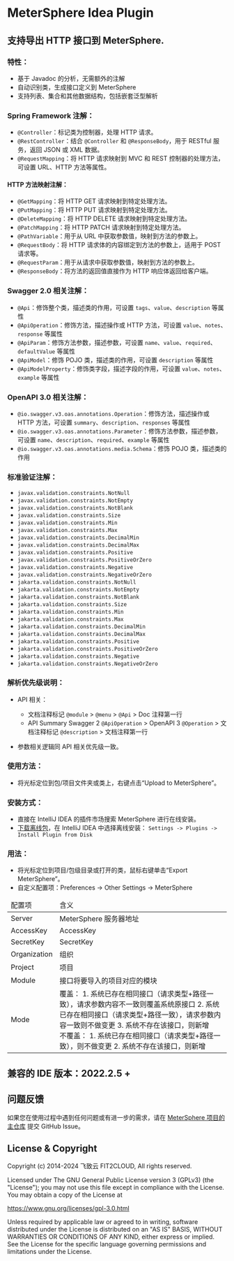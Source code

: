 # MeterSphere Idea Plugin

## 支持导出 HTTP 接口到 MeterSphere.

### 特性：

- 基于 Javadoc 的分析，无需额外的注解
- 自动识别类，生成接口定义到 MeterSphere
- 支持列表、集合和其他数据结构，包括嵌套泛型解析

### Spring Framework 注解：

- `@Controller`：标记类为控制器，处理 HTTP 请求。
- `@RestController`：结合 `@Controller` 和 `@ResponseBody`，用于 RESTful 服务，返回 JSON 或 XML 数据。
- `@RequestMapping`：将 HTTP 请求映射到 MVC 和 REST 控制器的处理方法，可设置 URL、HTTP 方法等属性。

#### HTTP 方法映射注解：
- `@GetMapping`：将 HTTP GET 请求映射到特定处理方法。
- `@PutMapping`：将 HTTP PUT 请求映射到特定处理方法。
- `@DeleteMapping`：将 HTTP DELETE 请求映射到特定处理方法。
- `@PatchMapping`：将 HTTP PATCH 请求映射到特定处理方法。
- `@PathVariable`：用于从 URL 中获取参数值，映射到方法的参数上。
- `@RequestBody`：将 HTTP 请求体的内容绑定到方法的参数上，适用于 POST 请求等。
- `@RequestParam`：用于从请求中获取参数值，映射到方法的参数上。
- `@ResponseBody`：将方法的返回值直接作为 HTTP 响应体返回给客户端。

### Swagger 2.0 相关注解：

- `@Api`：修饰整个类，描述类的作用，可设置 `tags`、`value`、`description` 等属性
- `@ApiOperation`：修饰方法，描述操作或 HTTP 方法，可设置 `value`、`notes`、`response` 等属性
- `@ApiParam`：修饰方法参数，描述参数，可设置 `name`、`value`、`required`、`defaultValue` 等属性
- `@ApiModel`：修饰 POJO 类，描述类的作用，可设置 `description` 等属性
- `@ApiModelProperty`：修饰类字段，描述字段的作用，可设置 `value`、`notes`、`example` 等属性

### OpenAPI 3.0 相关注解：

- `@io.swagger.v3.oas.annotations.Operation`：修饰方法，描述操作或 HTTP 方法，可设置 `summary`、`description`、`responses` 等属性
- `@io.swagger.v3.oas.annotations.Parameter`：修饰方法参数，描述参数，可设置 `name`、`description`、`required`、`example` 等属性
- `@io.swagger.v3.oas.annotations.media.Schema`：修饰 POJO 类，描述类的作用

### 标准验证注解：

- `javax.validation.constraints.NotNull`
- `javax.validation.constraints.NotEmpty`
- `javax.validation.constraints.NotBlank`
- `javax.validation.constraints.Size`
- `javax.validation.constraints.Min`
- `javax.validation.constraints.Max`
- `javax.validation.constraints.DecimalMin`
- `javax.validation.constraints.DecimalMax`
- `javax.validation.constraints.Positive`
- `javax.validation.constraints.PositiveOrZero`
- `javax.validation.constraints.Negative`
- `javax.validation.constraints.NegativeOrZero`
- `jakarta.validation.constraints.NotNull`
- `jakarta.validation.constraints.NotEmpty`
- `jakarta.validation.constraints.NotBlank`
- `jakarta.validation.constraints.Size`
- `jakarta.validation.constraints.Min`
- `jakarta.validation.constraints.Max`
- `jakarta.validation.constraints.DecimalMin`
- `jakarta.validation.constraints.DecimalMax`
- `jakarta.validation.constraints.Positive`
- `jakarta.validation.constraints.PositiveOrZero`
- `jakarta.validation.constraints.Negative`
- `jakarta.validation.constraints.NegativeOrZero`

### 解析优先级说明：

- API 相关：
  - 文档注释标记 `@module` > `@menu` > `@Api` > Doc 注释第一行
  - API Summary Swagger 2 `@ApiOperation` > OpenAPI 3 `@Operation` > 文档注释标记 `@description` > 文档注释第一行

- 参数相关逻辑同 API 相关优先级一致。

### 使用方法：

- 将光标定位到包/项目文件夹或类上，右键点击“Upload to MeterSphere”。

### 安装方式：

- 直接在 IntelliJ IDEA 的插件市场搜索 MeterSphere 进行在线安装。
- [下载离线包](https://plugins.jetbrains.com/plugin/18097-metersphere/versions)，在 IntelliJ IDEA 中选择离线安装：
  `Settings -> Plugins -> Install Plugin from Disk`

### 用法：

- 将光标定位到项目/包级目录或打开的类，鼠标右键单击“Export MeterSphere”。
- 自定义配置项：Preferences -> Other Settings -> MeterSphere

<table>
<thead>
<tr>
<td>配置项</td>
<td>含义</td>
</tr>
</thead>
<tr>
<td>Server</td>
<td>MeterSphere 服务器地址</td>
</tr>
<tr>
<td>AccessKey</td>
<td>AccessKey</td>
</tr>
<tr>
<td>SecretKey</td>
<td>SecretKey</td>
</tr>
<tr>
<td>Organization</td>
<td>组织</td>
</tr>
<tr>
<td>Project</td>
<td>项目</td>
</tr>
<tr>
<td>Module</td>
<td>接口将要导入的项目对应的模块</td>
</tr>
<tr>
<td>Mode</td>
<td>覆盖：
   1. 系统已存在相同接口（请求类型+路径一致），请求参数内容不一致则覆盖系统原接口
   2. 系统已存在相同接口（请求类型+路径一致），请求参数内容一致则不做变更
   3. 系统不存在该接口，则新增<br>
   不覆盖：
   1. 系统已存在相同接口（请求类型+路径一致），则不做变更
   2. 系统不存在该接口，则新增
</td>
</tr>
</table>

## 兼容的 IDE 版本：2022.2.5 +

## 问题反馈

如果您在使用过程中遇到任何问题或有进一步的需求，请在 [MeterSphere 项目的主仓库](https://github.com/metersphere/metersphere/issues) 提交 GitHub Issue。

## License & Copyright

Copyright (c) 2014-2024 飞致云 FIT2CLOUD, All rights reserved.

Licensed under The GNU General Public License version 3 (GPLv3)  (the "License"); you may not use this file except in compliance with the License. You may obtain a copy of the License at

https://www.gnu.org/licenses/gpl-3.0.html

Unless required by applicable law or agreed to in writing, software distributed under the License is distributed on an "AS IS" BASIS, WITHOUT WARRANTIES OR CONDITIONS OF ANY KIND, either express or implied. See the License for the specific language governing permissions and limitations under the License.
